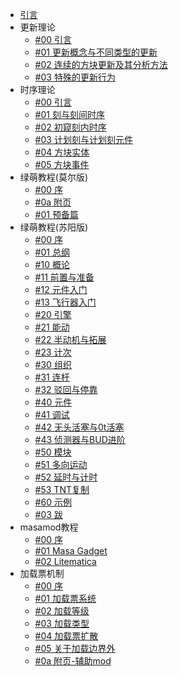 - [引言](./)
- 更新理论
  - [#00 引言](./BlockUpdate/README.md)
  - [#01 更新概念与不同类型的更新](./BlockUpdate/01-更新概念与不同类型的更新.md)
  - [#02 连续的方块更新及其分析方法](./BlockUpdate/02-连续的方块更新及其分析方法.md)
  - [#03 特殊的更新行为](./BlockUpdate/03-特殊的更新行为.md)
- 时序理论
  - [#00 引言](./MicroTiming/README.md)
  - [#01 刻与刻间时序](./MicroTiming/01-刻与刻间时序.md)
  - [#02 初窥刻内时序](./MicroTiming/02-初窥刻内时序.md)
  - [#03 计划刻与计划刻元件](./MicroTiming/03-计划刻与计划刻元件.md)
  - [#04 方块实体](./MicroTiming/04-方块实体.md)
  - [#05 方块事件](./MicroTiming/05-方块事件.md)
- 绿萌教程(莫尔版)
  - [#00 序](SlimeTech/Molforte/README.md)
  - [#0a 附页](SlimeTech/Molforte/0a-附页-最重要的放前头——主流作品的运维方法.md)
  - [#01 预备篇](SlimeTech/Molforte/01-预备篇——学习绿萌需要的环境.md)
- 绿萌教程(苏阳版)
  - [#00 序](SlimeTech/Twisuki/序.md)
  - [#01 总纲](SlimeTech/Twisuki/总纲.md)
  - [#10 概论](SlimeTech/Twisuki/1/10.md)
  - [#11 前置与准备](SlimeTech/Twisuki/1/11.md)
  - [#12 元件入门](SlimeTech/Twisuki/1/12.md)
  - [#13 飞行器入门](SlimeTech/Twisuki/1/13.md)
  - [#20 引擎]()
  - [#21 能动]()
  - [#22 半动机与拓展]()
  - [#23 计次]()
  - [#30 组织]()
  - [#31 连杆]()
  - [#32 驳回与停靠]()
  - [#40 元件]()
  - [#41 调试]()
  - [#42 无头活塞与0t活塞]()
  - [#43 侦测器与BUD进阶]()
  - [#50 模块]()
  - [#51 多向运动]()
  - [#52 延时与计时]()
  - [#53 TNT复制]()
  - [#60 示例]()
  - [#03 跋]()
- masamod教程
  - [#00 序](./Masamod/README.md)
  - [#01 Masa Gadget](./Masamod/01-MasaGadget.md)
  - [#02 Litematica](./Masamod/02-litematica)
- 加载票机制
  - [#00 序](./00-序.md)
  - [#01 加载票系统](./01-加载票系统.md)
  - [#02 加载等级](./02-加载等级.md)
  - [#03 加载类型](./03-加载类型.md)
  - [#04 加载票扩散](./04-加载票的扩散.md)
  - [#05 关于加载边界外](./05-关于加载边界外.md)
  - [#0a 附页-辅助mod](./0a-附页-辅助mod.md)
